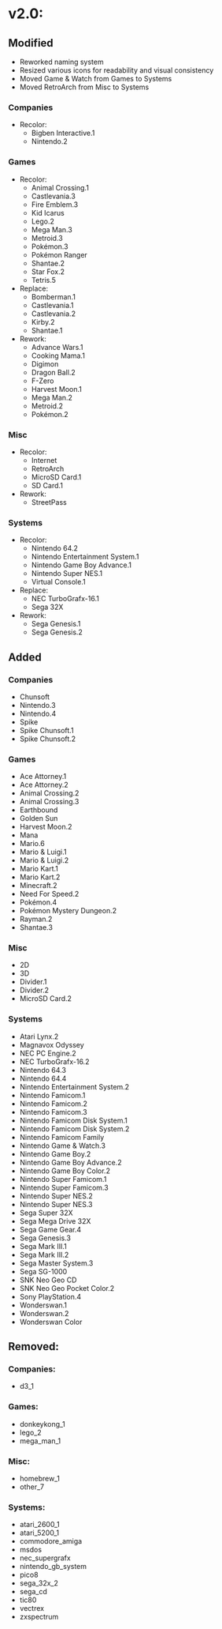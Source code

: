 # v2.0:

## Modified
- Reworked naming system
- Resized various icons for readability and visual consistency
- Moved Game & Watch from Games to Systems
- Moved RetroArch from Misc to Systems

### Companies
- Recolor:
    - Bigben Interactive.1
    - Nintendo.2

### Games
- Recolor:
    - Animal Crossing.1
    - Castlevania.3
    - Fire Emblem.3
    - Kid Icarus
    - Lego.2
    - Mega Man.3
    - Metroid.3
    - Pokémon.3
    - Pokémon Ranger
    - Shantae.2
    - Star Fox.2
    - Tetris.5
- Replace:
    - Bomberman.1
    - Castlevania.1
    - Castlevania.2
    - Kirby.2
    - Shantae.1
- Rework:
    - Advance Wars.1
    - Cooking Mama.1
    - Digimon
    - Dragon Ball.2
    - F-Zero
    - Harvest Moon.1
    - Mega Man.2
    - Metroid.2
    - Pokémon.2

### Misc
- Recolor:
    - Internet
    - RetroArch
    - MicroSD Card.1
    - SD Card.1
- Rework:
    - StreetPass

### Systems
- Recolor: 
    - Nintendo 64.2
    - Nintendo Entertainment System.1
    - Nintendo Game Boy Advance.1
    - Nintendo Super NES.1
    - Virtual Console.1
- Replace:
    - NEC TurboGrafx-16.1
    - Sega 32X
- Rework:
    - Sega Genesis.1
    - Sega Genesis.2

## Added
### Companies
- Chunsoft
- Nintendo.3
- Nintendo.4
- Spike
- Spike Chunsoft.1
- Spike Chunsoft.2

### Games
- Ace Attorney.1
- Ace Attorney.2
- Animal Crossing.2
- Animal Crossing.3
- Earthbound
- Golden Sun
- Harvest Moon.2
- Mana
- Mario.6
- Mario & Luigi.1
- Mario & Luigi.2
- Mario Kart.1
- Mario Kart.2
- Minecraft.2
- Need For Speed.2
- Pokémon.4
- Pokémon Mystery Dungeon.2
- Rayman.2
- Shantae.3

### Misc
- 2D
- 3D
- Divider.1
- Divider.2
- MicroSD Card.2

### Systems
- Atari Lynx.2
- Magnavox Odyssey
- NEC PC Engine.2
- NEC TurboGrafx-16.2
- Nintendo 64.3
- Nintendo 64.4
- Nintendo Entertainment System.2
- Nintendo Famicom.1
- Nintendo Famicom.2
- Nintendo Famicom.3
- Nintendo Famicom Disk System.1
- Nintendo Famicom Disk System.2
- Nintendo Famicom Family
- Nintendo Game & Watch.3
- Nintendo Game Boy.2
- Nintendo Game Boy Advance.2
- Nintendo Game Boy Color.2
- Nintendo Super Famicom.1
- Nintendo Super Famicom.3
- Nintendo Super NES.2
- Nintendo Super NES.3
- Sega Super 32X
- Sega Mega Drive 32X
- Sega Game Gear.4
- Sega Genesis.3
- Sega Mark III.1
- Sega Mark III.2
- Sega Master System.3
- Sega SG-1000
- SNK Neo Geo CD
- SNK Neo Geo Pocket Color.2
- Sony PlayStation.4
- Wonderswan.1
- Wonderswan.2
- Wonderswan Color

## Removed:
### Companies:
- d3_1

### Games:
- donkeykong_1
- lego_2
- mega_man_1

### Misc:
- homebrew_1
- other_7

### Systems:
- atari_2600_1
- atari_5200_1
- commodore_amiga
- msdos
- nec_supergrafx
- nintendo_gb_system
- pico8
- sega_32x_2
- sega_cd
- tic80
- vectrex
- zxspectrum